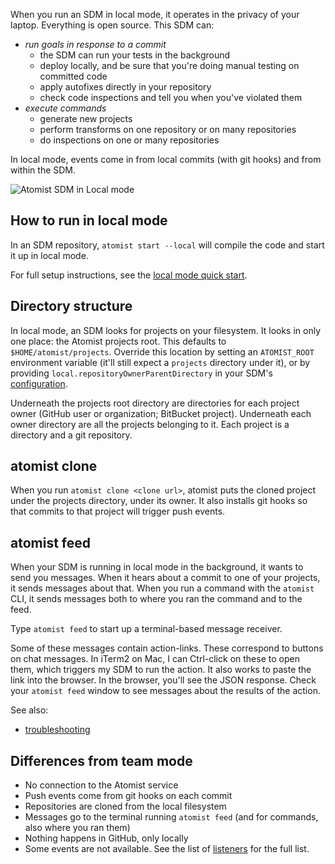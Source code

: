 When you run an SDM in local mode, it operates in the privacy of your laptop.
Everything is open source. 
This SDM can:

* *run goals in response to a commit*
   - the SDM can run your tests in the background
   - deploy locally, and be sure that you're doing manual testing on committed code
   - apply autofixes directly in your repository
   - check code inspections and tell you when you've violated them
* *execute commands*
   - generate new projects
   - perform transforms on one repository or on many repositories
   - do inspections on one or many repositories

In local mode, events come in from local commits (with git hooks) and from within the SDM.

![Atomist SDM in Local mode](img/sdm-local.png)

## How to run in local mode

In an SDM repository, `atomist start --local` will compile the code and start it up in local mode.

For full setup instructions, see the [local mode quick start](local-quick-start.md).

## Directory structure

In local mode, an SDM looks for projects on your filesystem. It looks in only one place: the Atomist projects root.
This defaults to `$HOME/atomist/projects`. Override this location by setting an `ATOMIST_ROOT` environment variable
(it'll still expect
a `projects` directory under it), or by providing `local.repositoryOwnerParentDirectory` in your SDM's [configuration](config.md).

Underneath the projects root directory are directories for each project owner (GitHub user or organization; BitBucket project). Underneath each owner directory are all the projects belonging to it. Each project is a directory and a git repository.

## atomist clone

When you run `atomist clone <clone url>`, atomist puts the cloned project under the projects directory, under its owner. It also installs
git hooks so that commits to that project will trigger push events.

## atomist feed

When your SDM is running in local mode in the background, it wants to send you messages. When it hears about a commit
to one of your projects, it sends messages about that. When you run a command with the `atomist` CLI, it sends messages
both to where you ran the command and to the feed.

Type `atomist feed` to start up a terminal-based message receiver.

Some of these messages contain action-links. These correspond to buttons on chat messages. In iTerm2 on Mac, I can Ctrl-click
on these to open them, which triggers my SDM to run the action. It also works to paste the link into the browser.
In the browser, you'll see the JSON response. Check your `atomist feed` window to see messages about the results of the action.

See also:

* [troubleshooting](troubleshoot.md#atomist-feed)

## Differences from team mode

* No connection to the Atomist service
* Push events come from git hooks on each commit
* Repositories are cloned from the local filesystem
* Messages go to the terminal running `atomist feed` (and for commands, also where you ran them)
* Nothing happens in GitHub, only locally
* Some events are not available. See the list of [listeners](event.md) for the full list.
